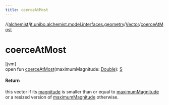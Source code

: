 ```yaml
---
title: coerceAtMost
---
```

//[alchemist](../../../index.html)/[it.unibo.alchemist.model.interfaces.geometry](../index.html)/[Vector](index.html)/[coerceAtMost](coerce-at-most.html)



# coerceAtMost



[jvm]\
open fun [coerceAtMost](coerce-at-most.html)(maximumMagnitude: [Double](https://kotlinlang.org/api/latest/jvm/stdlib/kotlin/-double/index.html)): [S](index.html)



#### Return



this vector if its [magnitude](magnitude.html) is smaller than or equal to [maximumMagnitude](coerce-at-most.html) or a resized version of [maximumMagnitude](coerce-at-most.html) otherwise.




